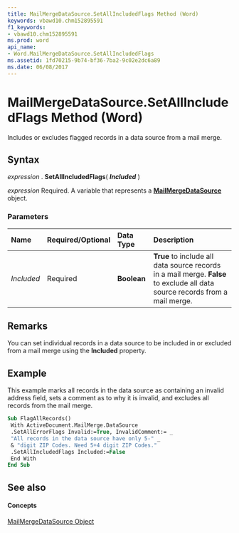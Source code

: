 ```yaml
---
title: MailMergeDataSource.SetAllIncludedFlags Method (Word)
keywords: vbawd10.chm152895591
f1_keywords:
- vbawd10.chm152895591
ms.prod: word
api_name:
- Word.MailMergeDataSource.SetAllIncludedFlags
ms.assetid: 1fd70215-9b74-bf36-7ba2-9c02e2dc6a89
ms.date: 06/08/2017
---
```



# MailMergeDataSource.SetAllIncludedFlags Method (Word)

Includes or excludes flagged records in a data source from a mail merge.


## Syntax

 _expression_ . **SetAllIncludedFlags**( **_Included_** )

 _expression_ Required. A variable that represents a **[MailMergeDataSource](mailmergedatasource-object-word.md)** object.


### Parameters



|**Name**|**Required/Optional**|**Data Type**|**Description**|
|:-----|:-----|:-----|:-----|
| _Included_|Required| **Boolean**| **True** to include all data source records in a mail merge. **False** to exclude all data source records from a mail merge.|

## Remarks

You can set individual records in a data source to be included in or excluded from a mail merge using the  **Included** property.


## Example

This example marks all records in the data source as containing an invalid address field, sets a comment as to why it is invalid, and excludes all records from the mail merge.


```vb
Sub FlagAllRecords() 
 With ActiveDocument.MailMerge.DataSource 
 .SetAllErrorFlags Invalid:=True, InvalidComment:= _ 
 "All records in the data source have only 5-" _ 
 & "digit ZIP Codes. Need 5+4 digit ZIP Codes." 
 .SetAllIncludedFlags Included:=False 
 End With 
End Sub
```


## See also


#### Concepts


[MailMergeDataSource Object](mailmergedatasource-object-word.md)

